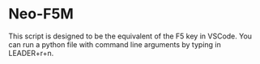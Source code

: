 # Neo-F5M

This script is designed to be the equivalent of the F5 key in VSCode. You can run a python file with command line arguments by typing in LEADER+r+n.
